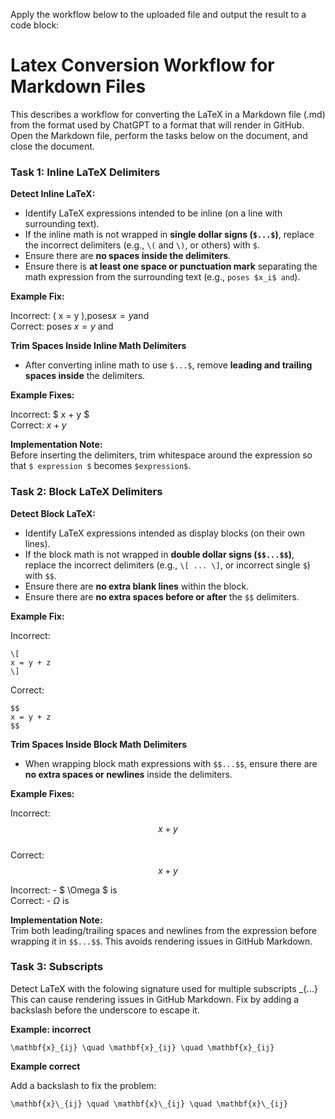 Apply the workflow below to the uploaded file and output the result to a code block:

# Latex Conversion Workflow for Markdown Files
This describes a workflow for converting the LaTeX in a Markdown file (.md) from the format used by ChatGPT to a format that will render in GitHub.  Open the Markdown file, perform the tasks below on the document, and close the document.

### Task 1: Inline LaTeX Delimiters

**Detect Inline LaTeX:**
- Identify LaTeX expressions intended to be inline (on a line with surrounding text).
- If the inline math is not wrapped in **single dollar signs (`$...$`)**, replace the incorrect delimiters (e.g., `\(` and `\)`, or others) with `$`.
- Ensure there are **no spaces inside the delimiters**.
- Ensure there is **at least one space or punctuation mark** separating the math expression from the surrounding text (e.g., `poses $x_i$ and`).

**Example Fix:**

Incorrect: \( x = y \),poses$x=y$and  
Correct: poses $x = y$ and

**Trim Spaces Inside Inline Math Delimiters**

- After converting inline math to use `$...$`, remove **leading and trailing spaces inside** the delimiters.

**Example Fixes:**

Incorrect: $ x + y $  
Correct: $x + y$

**Implementation Note:**  
Before inserting the delimiters, trim whitespace around the expression so that `$ expression $` becomes `$expression$`.


### Task 2: Block LaTeX Delimiters

**Detect Block LaTeX:**

- Identify LaTeX expressions intended as display blocks (on their own lines).
- If the block math is not wrapped in **double dollar signs (`$$...$$`)**, replace the incorrect delimiters (e.g., `\[ ... \]`, or incorrect single `$`) with `$$`.
- Ensure there are **no extra blank lines** within the block.
- Ensure there are **no extra spaces before or after** the `$$` delimiters.

**Example Fix:**

Incorrect:
```
\[
x = y + z
\]
```
Correct:
```
$$
x = y + z
$$
```

**Trim Spaces Inside Block Math Delimiters**

- When wrapping block math expressions with `$$...$$`, ensure there are **no extra spaces or newlines** inside the delimiters.

**Example Fixes:**

Incorrect: $$ x + y $$  
Correct: $$x + y$$

Incorrect: - $ \Omega $ is  
Correct: - $\Omega$ is

**Implementation Note:**  
Trim both leading/trailing spaces and newlines from the expression before wrapping it in `$$...$$`. This avoids rendering issues in GitHub Markdown.

### Task 3: Subscripts

Detect LaTeX with the folowing signature used for multiple subscripts _{...}  This can cause rendering issues in GitHub Markdown.  Fix by adding a backslash before the underscore to escape it.

**Example: incorrect**
```
\mathbf{x}_{ij} \quad \mathbf{x}_{ij} \quad \mathbf{x}_{ij}
```

**Example correct**

Add a backslash to fix the problem:
```
\mathbf{x}\_{ij} \quad \mathbf{x}\_{ij} \quad \mathbf{x}\_{ij}
```



